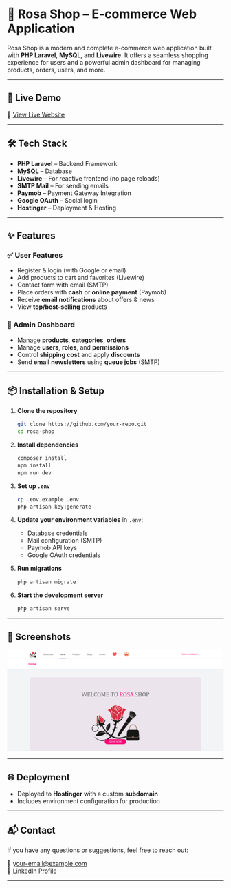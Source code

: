 # 🌹 Rosa Shop – E-commerce Web Application

Rosa Shop is a modern and complete e-commerce web application built with **PHP Laravel**, **MySQL**, and **Livewire**. It offers a seamless shopping experience for users and a powerful admin dashboard for managing products, orders, users, and more.

---

## 🚀 Live Demo

🔗 [View Live Website](https://rosa.mo-sayed.site)

---

## 🛠️ Tech Stack

- **PHP Laravel** – Backend Framework  
- **MySQL** – Database  
- **Livewire** – For reactive frontend (no page reloads)  
- **SMTP Mail** – For sending emails  
- **Paymob** – Payment Gateway Integration  
- **Google OAuth** – Social login  
- **Hostinger** – Deployment & Hosting  

---

## ✨ Features

### ✅ User Features

- Register & login (with Google or email)
- Add products to cart and favorites (Livewire)
- Contact form with email (SMTP)
- Place orders with **cash** or **online payment** (Paymob)
- Receive **email notifications** about offers & news
- View **top/best-selling** products

### 🔧 Admin Dashboard

- Manage **products**, **categories**, **orders**
- Manage **users**, **roles**, and **permissions**
- Control **shipping cost** and apply **discounts**
- Send **email newsletters** using **queue jobs** (SMTP)

---

## 📦 Installation & Setup

1. **Clone the repository**
   ```bash
   git clone https://github.com/your-repo.git
   cd rosa-shop
   ```

2. **Install dependencies**
   ```bash
   composer install
   npm install
   npm run dev
   ```

3. **Set up `.env`**
   ```bash
   cp .env.example .env
   php artisan key:generate
   ```

4. **Update your environment variables** in `.env`:
   - Database credentials
   - Mail configuration (SMTP)
   - Paymob API keys
   - Google OAuth credentials

5. **Run migrations**
   ```bash
   php artisan migrate
   ```

6. **Start the development server**
   ```bash
   php artisan serve
   ```

---

## 📸 Screenshots

<p align="center">
    <img src="./imgs/rosa.png" width="1000" alt="Rosa Shop">
</p>

---

## 🌐 Deployment

- Deployed to **Hostinger** with a custom **subdomain**
- Includes environment configuration for production

---

## 📬 Contact

If you have any questions or suggestions, feel free to reach out:

📧 your-email@example.com  
🔗 [LinkedIn Profile](https://www.linkedin.com/in/mohamed-sayed-back-end0)

---

